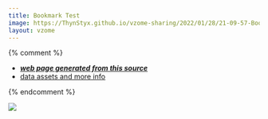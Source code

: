 ```yaml
---
title: Bookmark Test
image: https://ThynStyx.github.io/vzome-sharing/2022/01/28/21-09-57-Bookmark Test/Bookmark Test.png
layout: vzome
---
```


{% comment %}
 - [***web page generated from this source***][post]
 - [data assets and more info][github]

[post]: <https://ThynStyx.github.io/vzome-sharing/2022/01/28/Bookmark Test-21-09-57.html>
[github]: <https://github.com/ThynStyx/vzome-sharing/tree/main/2022/01/28/21-09-57-Bookmark Test/>
{% endcomment %}

<vzome-viewer style="width: 100%; height: 65vh;"
       src="https://ThynStyx.github.io/vzome-sharing/2022/01/28/21-09-57-Bookmark Test/Bookmark Test.vZome" >
  <img src="https://ThynStyx.github.io/vzome-sharing/2022/01/28/21-09-57-Bookmark Test/Bookmark Test.png" />
</vzome-viewer>